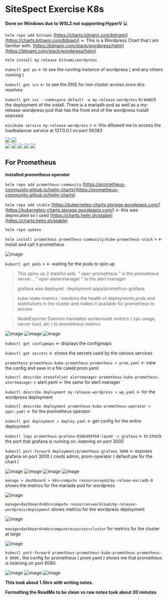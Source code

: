 # SiteSpect Exercise K8s

**Done on Windows due to WSL2 not supporting HyperV** :computer:

`helm repo add bitnami` [https://charts.bitnami.com/bitnami](https://charts.bitnami.com/bitnami) ← This is a Wordpress Chart that I am familiar with. [https://bitnami.com/stack/wordpress/helm](https://bitnami.com/stack/wordpress/helm)

`helm install my-release bitnami/wordpress`

`kubectl get po` ← to see the running instance of wordpress ( and any others running )

`kubectl get scv` ≤- to see the DNS for non cluster access once dns resolves

`kubectl get svc --namespace default -w my-release-wordpress` to watch the deployment of the install. There is a mariadb pod as well as a my-release-wordpress pod that has the front end of the wordpress install exposed.

`minikube service my-release-wordpress` > ← this alllowed me to access the loadbalancer service at 127.0.0.1 on port 56383 



![](https://github.com/DOlivertech/SiteSpectK8s/blob/main/screenshots/capture1.PNG) 
![](https://github.com/DOlivertech/SiteSpectK8s/blob/main/screenshots/capture2.PNG)  
![](https://github.com/DOlivertech/SiteSpectK8s/blob/main/screenshots/capture3.PNG)
![](https://github.com/DOlivertech/SiteSpectK8s/blob/main/screenshots/capture4.PNG)
![](https://github.com/DOlivertech/SiteSpectK8s/blob/main/screenshots/capture5.PNG)
![](https://github.com/DOlivertech/SiteSpectK8s/blob/main/screenshots/capture6.PNG)
![](https://github.com/DOlivertech/SiteSpectK8s/blob/main/screenshots/capture7.PNG)

## **For Prometheus**

**Installed prometheus operator**

`helm repo add prometheus-community` [https://prometheus-community.github.io/helm-charts](https://prometheus-community.github.io/helm-charts)

`helm repo add stable` [https://kubernetes-charts.storage.googleapis.com/](https://kubernetes-charts.storage.googleapis.com/) ← this was deprecated so I used [https://charts.helm.sh/stable](https://charts.helm.sh/stable)

`helm repo update`

`helm install prometheus prometheus-community/kube-prometheus-stack` > ← install and call it prometheus

![image](https://github.com/DOlivertech/SiteSpectK8s/blob/main/screenshots/capture8.PNG)

`kubectl get pods` > ← waiting for the pods to spin up

> This spins up 2 stateful sets. " oper-prometheus " is the prometheus server. , " oper-aletermanager " is the alert manager

> grafana was deployed : deployment.apps/promethus-grafana

> kube-state-metrics : monitors the health of deployments,pods and statefulsets in the cluster and makes it available for prometheus to access

> NodeExporter Daemon translates workernode metrics ( cpu usage, server load, etc ) to prometheus metrics

![image](https://github.com/DOlivertech/SiteSpectK8s/blob/main/screenshots/capture9.PNG)
![image](https://github.com/DOlivertech/SiteSpectK8s/blob/main/screenshots/capture10.PNG)
![image](https://github.com/DOlivertech/SiteSpectK8s/blob/main/screenshots/Capture.PNG)

`kubectl get configmaps` ← displays the configmaps

`kubectl get secrets` ← shows the secrets used by the various services

`prometheus-prometheus-kube-prometheus-prometheus > prom.yaml` ← view the config and save in a file caleld prom.yaml

`kubectl describe statefulset alertmanager-prometheus-kube-prometheus-alertmanager` > alert.yaml ← the same for alert manager

`kubectl describe deployment my-release-wordpress > wp.yaml` ← for the wordpress deployment

`kubectl describe deployment prometheus-kube-prometheus-operator > oper.yaml` ← for the prometheus operator

`kubectl get deployment > deploy.yaml` ← get config for the entire deployment

`kubectl logs prometheus-grafana-856b499fb9-lqsmd -c grafana` ← to check the port that grafana is running on. listening on port 3000

`kubectl port-forward deployment/prometheus-grafana 3000` ← exposes grafana on port 3000 ( creds admin, prom-operator ( default pw for the chart )

![image](https://github.com/DOlivertech/SiteSpectK8s/blob/main/screenshots/capture11.PNG)
![image](https://github.com/DOlivertech/SiteSpectK8s/blob/main/screenshots/capture12.PNG)
![image](https://github.com/DOlivertech/SiteSpectK8s/blob/main/screenshots/capture13.PNG)
![image](https://github.com/DOlivertech/SiteSpectK8s/blob/main/screenshots/capture14.PNG)

`manage > dashboard > k8s>compute resources>pod/my-releae-mariadb-0` shows the metrics for the mariada pod for wordpress

![image](https://github.com/DOlivertech/SiteSpectK8s/blob/main/screenshots/capture15.PNG)

`manage>dashboard>k8s>compute resources>workload/my-release-wordpress/deployment` shows metrics for the wordpress deployment

![image](https://github.com/DOlivertech/SiteSpectK8s/blob/main/screenshots/capture16.PNG)

`manage>dashboard>k8s>computeresources>cluster` for metrics for the cluster at large

![image](https://github.com/DOlivertech/SiteSpectK8s/blob/main/screenshots/capture17.PNG)

`kubectl port-forward prometheus-prometheus-kube-prometheus-prometheus-0 9090` , the config for prometheus ( prom.yaml ) shows me that prometheus is listening on port 9090.

![image](https://github.com/DOlivertech/SiteSpectK8s/blob/main/screenshots/capture18.PNG)
![image](https://github.com/DOlivertech/SiteSpectK8s/blob/main/screenshots/capture19.PNG)
![image](https://github.com/DOlivertech/SiteSpectK8s/blob/main/screenshots/capture20.PNG)

**This took about 1.5hrs with writing notes.**

**Formatting the ReadMe to be clean vs raw notes took about 30 minutes**
